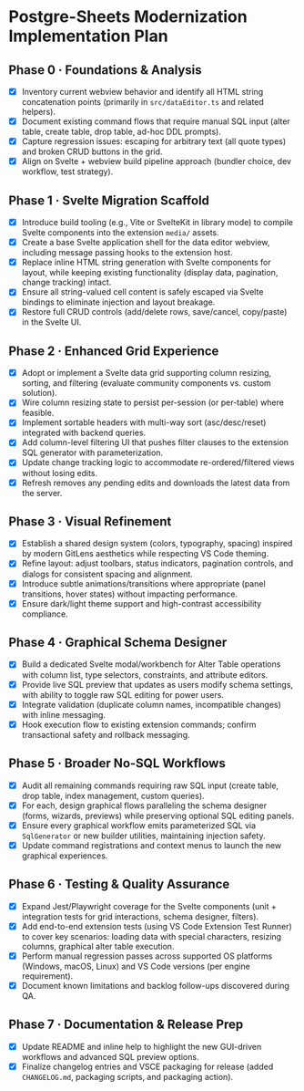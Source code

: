 # Postgre-Sheets Modernization Implementation Plan

## Phase 0 · Foundations & Analysis

- [x] Inventory current webview behavior and identify all HTML string concatenation points (primarily in `src/dataEditor.ts` and related helpers).
- [x] Document existing command flows that require manual SQL input (alter table, create table, drop table, ad-hoc DDL prompts).
- [x] Capture regression issues: escaping for arbitrary text (all quote types) and broken CRUD buttons in the grid.
- [x] Align on Svelte + webview build pipeline approach (bundler choice, dev workflow, test strategy).

## Phase 1 · Svelte Migration Scaffold

- [x] Introduce build tooling (e.g., Vite or SvelteKit in library mode) to compile Svelte components into the extension `media/` assets.
- [x] Create a base Svelte application shell for the data editor webview, including message passing hooks to the extension host.
- [x] Replace inline HTML string generation with Svelte components for layout, while keeping existing functionality (display data, pagination, change tracking) intact.
- [x] Ensure all string-valued cell content is safely escaped via Svelte bindings to eliminate injection and layout breakage.
- [x] Restore full CRUD controls (add/delete rows, save/cancel, copy/paste) in the Svelte UI.

## Phase 2 · Enhanced Grid Experience

- [x] Adopt or implement a Svelte data grid supporting column resizing, sorting, and filtering (evaluate community components vs. custom solution).
- [x] Wire column resizing state to persist per-session (or per-table) where feasible.
- [x] Implement sortable headers with multi-way sort (asc/desc/reset) integrated with backend queries.
- [x] Add column-level filtering UI that pushes filter clauses to the extension SQL generator with parameterization.
- [x] Update change tracking logic to accommodate re-ordered/filtered views without losing edits.
- [x] Refresh removes any pending edits and downloads the latest data from the server.

## Phase 3 · Visual Refinement

- [x] Establish a shared design system (colors, typography, spacing) inspired by modern GitLens aesthetics while respecting VS Code theming.
- [x] Refine layout: adjust toolbars, status indicators, pagination controls, and dialogs for consistent spacing and alignment.
- [x] Introduce subtle animations/transitions where appropriate (panel transitions, hover states) without impacting performance.
- [x] Ensure dark/light theme support and high-contrast accessibility compliance.

## Phase 4 · Graphical Schema Designer

- [x] Build a dedicated Svelte modal/workbench for Alter Table operations with column list, type selectors, constraints, and attribute editors.
- [x] Provide live SQL preview that updates as users modify schema settings, with ability to toggle raw SQL editing for power users.
- [x] Integrate validation (duplicate column names, incompatible changes) with inline messaging.
- [x] Hook execution flow to existing extension commands; confirm transactional safety and rollback messaging.

## Phase 5 · Broader No-SQL Workflows

- [x] Audit all remaining commands requiring raw SQL input (create table, drop table, index management, custom queries).
- [x] For each, design graphical flows paralleling the schema designer (forms, wizards, previews) while preserving optional SQL editing panels.
- [x] Ensure every graphical workflow emits parameterized SQL via `SqlGenerator` or new builder utilities, maintaining injection safety.
- [x] Update command registrations and context menus to launch the new graphical experiences.

## Phase 6 · Testing & Quality Assurance

- [x] Expand Jest/Playwright coverage for the Svelte components (unit + integration tests for grid interactions, schema designer, filters).
- [x] Add end-to-end extension tests (using VS Code Extension Test Runner) to cover key scenarios: loading data with special characters, resizing columns, graphical alter table execution.
- [x] Perform manual regression passes across supported OS platforms (Windows, macOS, Linux) and VS Code versions (per engine requirement).
- [x] Document known limitations and backlog follow-ups discovered during QA.

## Phase 7 · Documentation & Release Prep

 - [x] Update README and inline help to highlight the new GUI-driven workflows and advanced SQL preview options.
 - [x] Finalize changelog entries and VSCE packaging for release (added `CHANGELOG.md`, packaging scripts, and packaging action).
